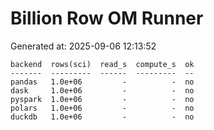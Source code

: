 # Billion Row OM Runner

Generated at: 2025-09-06 12:13:52

```text
backend  rows(sci)  read_s  compute_s  ok
-------  ---------  ------  ---------  --
pandas   1.0e+06         -          -  no
dask     1.0e+06         -          -  no
pyspark  1.0e+06         -          -  no
polars   1.0e+06         -          -  no
duckdb   1.0e+06         -          -  no
```
